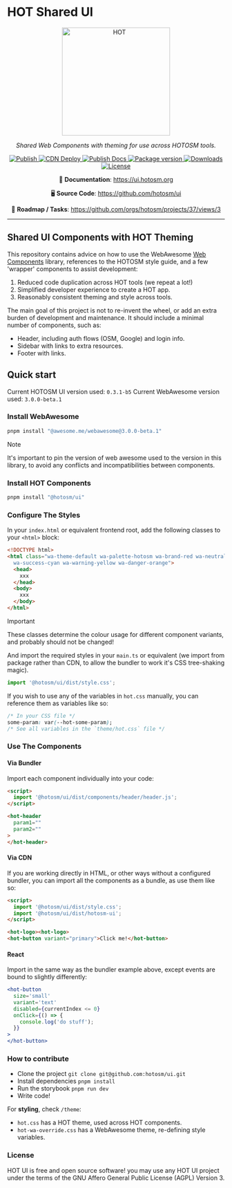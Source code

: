 # HOT Shared UI

<!-- markdownlint-disable -->
<p align="center">
  <img src="https://github.com/hotosm/ui/blob/main/src/assets/logo/hot-logo-png.png?raw=true" width="250" alt="HOT"></a>
</p>
<p align="center">
  <em>Shared Web Components with theming for use across HOTOSM tools.</em>
</p>
<p align="center">
  <a href="https://github.com/hotosm/ui/actions/workflows/publish.yml" target="_blank">
      <img src="https://github.com/hotosm/ui/actions/workflows/publish.yml/badge.svg?event=release" alt="Publish">
  </a>
  <a href="https://github.com/hotosm/ui/actions/workflows/cdn_deploy.yml" target="_blank">
      <img src="https://github.com/hotosm/ui/actions/workflows/cdn_deploy.yml/badge.svg?branch=main" alt="CDN Deploy">
  </a>
  <a href="https://github.com/hotosm/ui/actions/workflows/docs.yml" target="_blank">
      <img src="https://github.com/hotosm/ui/actions/workflows/docs.yml/badge.svg" alt="Publish Docs">
  </a>
  <a href="https://www.npmjs.com/package/@hotosm/ui" target="_blank">
      <img src="https://img.shields.io/npm/v/%40hotosm/ui?color=334D058"
      alt="Package version">
  </a>
  <a href="https://npmtrends.com/@hotosm/ui" target="_blank">
      <img src="https://img.shields.io/npm/dm/%40hotosm%2Fui"
      alt="Downloads">
  </a>
  <a href="https://github.com/hotosm/ui/blob/main/LICENSE.md" target="_blank">
      <img src="https://img.shields.io/github/license/hotosm/ui.svg" alt="License">
  </a>
</p>

<p align="center">
  📖 <strong>Documentation</strong>: 
  <a href="https://ui.hotosm.org" target="_blank">https://ui.hotosm.org</a><br>
</p>

<p align="center">
  🖥️ <strong>Source Code</strong>: 
  <a href="https://github.com/hotosm/ui" target="_blank">https://github.com/hotosm/ui</a><br>
</p>

<p align="center">
  🎯 <strong>Roadmap / Tasks</strong>: 
  <a href="https://github.com/orgs/hotosm/projects/37/views/3" target="_blank">https://github.com/orgs/hotosm/projects/37/views/3</a>
</p>


<!-- markdownlint-enable -->

---

## Shared UI Components with HOT Theming

This repository contains advice on how to use the WebAwesome
[Web Components](https://developer.mozilla.org/en-US/docs/Web/API/Web_components)
library, references to the HOTOSM style guide, and a few 'wrapper'
components to assist development:

1. Reduced code duplication across HOT tools (we repeat a lot!)
2. Simplified developer experience to create a HOT app.
3. Reasonably consistent theming and style across tools.

The main goal of this project is not to re-invent the wheel, or add an extra burden
of development and maintenance. It should include a minimal number of
components, such as:

- Header, including auth flows (OSM, Google) and login info.
- Sidebar with links to extra resources.
- Footer with links.

## Quick start

Current HOTOSM UI version used: `0.3.1-b5`
Current WebAwesome version used: `3.0.0-beta.1`

### Install WebAwesome

```bash
pnpm install "@awesome.me/webawesome@3.0.0-beta.1"
```

> [!NOTE]
> It's important to pin the version of web awesome used to the version in this
> library, to avoid any conflicts and incompatibilities between components.

### Install HOT Components

```bash
pnpm install "@hotosm/ui"
```

### Configure The Styles

In your `index.html` or equivalent frontend root, add the following classes
to your `<html>` block:

  ```html
  <!DOCTYPE html>
  <html class="wa-theme-default wa-palette-hotosm wa-brand-red wa-neutral-gray
    wa-success-cyan wa-warning-yellow wa-danger-orange">
    <head>
      xxx
    </head>
    <body>
      xxx
    </body>
  </html>
  ```

> [!IMPORTANT]
> These classes determine the colour usage for different component variants,
> and probably should not be changed!

And import the required styles in your `main.ts` or equivalent (we import from package
rather than CDN, to allow the bundler to work it's CSS tree-shaking magic).

  ```js
  import '@hotosm/ui/dist/style.css';
  ```

If you wish to use any of the variables in `hot.css` manually, you can reference
them as variables like so:

  ```css
  /* In your CSS file */
  some-param: var(--hot-some-param);
  /* See all variables in the `theme/hot.css` file */
  ```

### Use The Components

#### Via Bundler

Import each component individually into your code:

  ```html
  <script>
    import '@hotosm/ui/dist/components/header/header.js';
  </script>

  <hot-header
    param1=""
    param2=""
  >
  </hot-header>
  ```

#### Via CDN

If you are working directly in HTML, or other ways without a configured
bundler, you can import all the components as a bundle, as use them like so:

  ```html
  <script>
    import '@hotosm/ui/dist/style.css';
    import '@hotosm/ui/dist/hotosm-ui';
  </script>

  <hot-logo><hot-logo>
  <hot-button variant="primary">Click me!</hot-button>
  ```

#### React

Import in the same way as the bundler example above, except events
are bound to slightly differently:

  ```jsx
  <hot-button
    size='small'
    variant='text'
    disabled={currentIndex <= 0}
    onClick={() => {
      console.log('do stuff');
    }}
  >
  </hot-button>
  ```

### How to contribute

- Clone the project `git clone git@github.com:hotosm/ui.git`
- Install dependencies `pnpm install`
- Run the storybook `pnpm run dev`
- Write code!

For **styling**, check `/theme`:

- `hot.css` has a HOT theme, used across HOT components.
- `hot-wa-override.css` has a WebAwesome theme, re-defining style variables.

### License

HOT UI is free and open source software! you may use any HOT UI project under the
terms of the GNU Affero General Public License (AGPL) Version 3.
